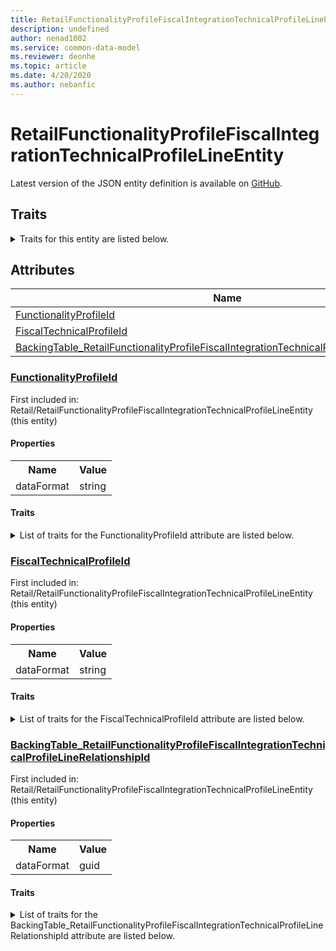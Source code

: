 ```yaml
---
title: RetailFunctionalityProfileFiscalIntegrationTechnicalProfileLineEntity - Common Data Model | Microsoft Docs
description: undefined
author: nenad1002
ms.service: common-data-model
ms.reviewer: deonhe
ms.topic: article
ms.date: 4/20/2020
ms.author: nebanfic
---
```


# RetailFunctionalityProfileFiscalIntegrationTechnicalProfileLineEntity

  
 Latest version of the JSON entity definition is available on <a href="https://github.com/Microsoft/CDM/tree/master/schemaDocuments/core/operationsCommon/Entities/Commerce/Retail/RetailFunctionalityProfileFiscalIntegrationTechnicalProfileLineEntity.cdm.json" target="_blank">GitHub</a>.  

## Traits

<details>
<summary>Traits for this entity are listed below.  
</summary>

**is.CDM.entityVersion**  
  <table><tr><th>Parameter</th><th>Value</th><th>Data type</th><th>Explanation</th></tr><tr><td>versionNumber</td><td>"1.0.0"</td><td>string</td><td>semantic version number of the entity</td></tr></table>

**is.application.releaseVersion**  
  <table><tr><th>Parameter</th><th>Value</th><th>Data type</th><th>Explanation</th></tr><tr><td>releaseVersion</td><td>"10.0.13.0"</td><td>string</td><td>semantic version number of the application introducing this entity</td></tr></table>

</details>

## Attributes

|Name|Description|First Included in Instance|
|---|---|---|
|[FunctionalityProfileId](#FunctionalityProfileId)||<a href="RetailFunctionalityProfileFiscalIntegrationTechnicalProfileLineEntity.md" target="_blank">Retail/RetailFunctionalityProfileFiscalIntegrationTechnicalProfileLineEntity</a>|
|[FiscalTechnicalProfileId](#FiscalTechnicalProfileId)||<a href="RetailFunctionalityProfileFiscalIntegrationTechnicalProfileLineEntity.md" target="_blank">Retail/RetailFunctionalityProfileFiscalIntegrationTechnicalProfileLineEntity</a>|
|[BackingTable_RetailFunctionalityProfileFiscalIntegrationTechnicalProfileLineRelationshipId](#BackingTable_RetailFunctionalityProfileFiscalIntegrationTechnicalProfileLineRelationshipId)||<a href="RetailFunctionalityProfileFiscalIntegrationTechnicalProfileLineEntity.md" target="_blank">Retail/RetailFunctionalityProfileFiscalIntegrationTechnicalProfileLineEntity</a>|

### <a href=#FunctionalityProfileId name="FunctionalityProfileId">FunctionalityProfileId</a>

First included in: Retail/RetailFunctionalityProfileFiscalIntegrationTechnicalProfileLineEntity (this entity)  

#### Properties

<table><tr><th>Name</th><th>Value</th></tr><tr><td>dataFormat</td><td>string</td></tr></table>

#### Traits

<details>
<summary>List of traits for the FunctionalityProfileId attribute are listed below.</summary>

**is.dataFormat.character**  
**is.dataFormat.big**  
**is.dataFormat.array**  
**is.dataFormat.character**  
**is.dataFormat.array**  
</details>

### <a href=#FiscalTechnicalProfileId name="FiscalTechnicalProfileId">FiscalTechnicalProfileId</a>

First included in: Retail/RetailFunctionalityProfileFiscalIntegrationTechnicalProfileLineEntity (this entity)  

#### Properties

<table><tr><th>Name</th><th>Value</th></tr><tr><td>dataFormat</td><td>string</td></tr></table>

#### Traits

<details>
<summary>List of traits for the FiscalTechnicalProfileId attribute are listed below.</summary>

**is.dataFormat.character**  
**is.dataFormat.big**  
**is.dataFormat.array**  
**is.dataFormat.character**  
**is.dataFormat.array**  
</details>

### <a href=#BackingTable_RetailFunctionalityProfileFiscalIntegrationTechnicalProfileLineRelationshipId name="BackingTable_RetailFunctionalityProfileFiscalIntegrationTechnicalProfileLineRelationshipId">BackingTable_RetailFunctionalityProfileFiscalIntegrationTechnicalProfileLineRelationshipId</a>

First included in: Retail/RetailFunctionalityProfileFiscalIntegrationTechnicalProfileLineEntity (this entity)  

#### Properties

<table><tr><th>Name</th><th>Value</th></tr><tr><td>dataFormat</td><td>guid</td></tr></table>

#### Traits

<details>
<summary>List of traits for the BackingTable_RetailFunctionalityProfileFiscalIntegrationTechnicalProfileLineRelationshipId attribute are listed below.</summary>

**is.dataFormat.character**  
**is.dataFormat.big**  
**is.dataFormat.array**  
**is.dataFormat.guid**  
**means.identity.entityId**  
**is.linkedEntity.identifier**  
Marks the attribute(s) that hold foreign key references to a linked (used as an attribute) entity. This attribute is added to the resolved entity to enumerate the referenced entities.  <table><tr><th>Parameter</th><th>Value</th><th>Data type</th><th>Explanation</th></tr><tr><td>entityReferences</td><td><table><tr><th>entityReference</th><th>attributeReference</th></tr><tr><td><a href="../../../Tables/Commerce/Retail/Miscellaneous/RetailFunctionalityProfileFiscalIntegrationTechnicalProfileLine.md" target="_blank">/core/operationsCommon/Tables/Commerce/Retail/Miscellaneous/RetailFunctionalityProfileFiscalIntegrationTechnicalProfileLine.cdm.json/RetailFunctionalityProfileFiscalIntegrationTechnicalProfileLine</a></td><td><a href="../../../Tables/Commerce/Retail/Miscellaneous/RetailFunctionalityProfileFiscalIntegrationTechnicalProfileLine.md#RecId" target="_blank">RecId</a></td></tr></table></td><td>entity</td><td>a reference to the constant entity holding the list of entity references</td></tr></table>

**is.dataFormat.guid**  
**is.dataFormat.character**  
**is.dataFormat.array**  
</details>
